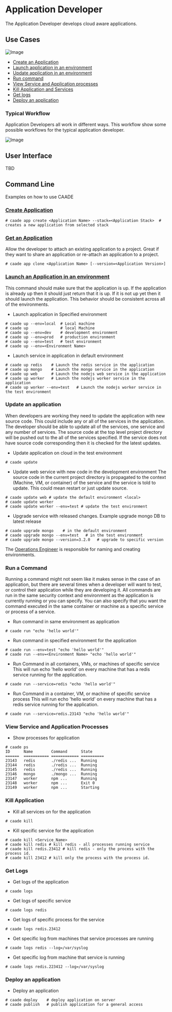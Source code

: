# Application Developer
The Application Developer develops cloud aware applications.

## Use Cases
![Image](UseCases.png)
* [Create an Application](#create-application)
* [Launch application in an environment](#launch-application)
* [Update application in an environment](#update-application)
* [Run command](#run-command)
* [View Service and Application processes](#view-service)
* [Kill Application and Services](#kill-application)
* [Get logs](#get-logs)
* [Deploy an application](#deploy-application)

### Typical Workflow

Application Developers all work in different ways. This workflow show some possible workflows
for the typical application developer.

![Image](PrimaryWorkflow.png)

## User Interface

TBD

## Command Line

Examples on how to use CAADE

### [Create Application](../../ApplicationManager/CreateApplication/README.md)

```
# caade app create <Application Name> --stack=<Application Stack>  # creates a new application from selected stack
```

### [Get an Application](../../ApplicationManager/GetApplication/README.md)
Allow the developer to attach an existing application to a project.
Great if they want to share an application or re-attach an application to a project.
```
# caade app clone <Application Name> [--version=<Application Version>]
```

### <a id="launch-application"></a>[Launch an Application in an environment](../../ApplicationManager/LaunchApplication/README.md)

This command should make sure that the application is up. If the application is already up
then it should just return that it is up. If it is not up yet then it should launch the application.
This behavior should be consistent across all of the environments.

* Launch application in Specified environment
```
# caade up --env=local  # Local machine
# caade up              # local Machine
# caade up --env=dev    # development environment
# caade up --env=prod   # production environment
# caade up --env=test   # test environment
# caade up --env=<Environment Name>
```
* Launch service in application in default <local> environment
```
# caade up redis    # Launch the redis service in the application
# caade up mongo    # Launch the mongo service in the application
# caade up web      # Launch the nodejs web service in the application
# caade up worker   # Launch the nodejs worker service in the application
# caade up worker --env=test   # Launch the nodejs worker service in the test environment
```

### <a id="update-application"></a>Update an application
When developers are working they need to update the application with new source code.
This could include any or all of the services in the application. The developer should be able
to update all of the services, one service and any number of services. The source code at the
top level project directory will be pushed out to the all of the services specified. If the service
does not have source code corresponding then it is checked for the latest updates.

* Update application on cloud in the test environment
```
# caade update
```
* Update web service with new code in the development environment
The source code in the current project directory is propagated to the context (Machine, VM, or container) of the
service and the service is told to update. This could mean restart or just update source.
```
# caade update web # update the default environment <local>
# caade update worker
# caade update worker --env=test # update the test environment
```
* Upgrade service with released changes. Example upgrade mongo DB to latest release
```
# caade upgrade mongo    # in the default environment
# caade upgrade mongo --env=test   # in the test environment
# caade upgrade mongo --version=3.2.0   # upgrade to specific version
```
The [Operations Engineer](../OperationsManager/README.md) is responsible for naming and creating environments.

### <a id="run-command"></a>Run a Command
Running a command might not seem like it makes sense in the case of an application, but there are several times when
a developer will want to test, or control their application while they are developing it. All commands are run in the
same security context and environment as the application is currently running or you can specify. You can also specify
that you want the command executed in the same container or machine as a specific service or process of a service.
* Run command in same environment as application
```
# caade run "echo 'hello world'"
```
* Run command in specified environment for the application
```
# caade run --env=test "echo 'hello world'"
# caade run --env=<Environment Name> "echo 'hello world'"
```
* Run Command in all containers, VMs, or machines of specific service
This will run echo 'hello world' on every machine that has a redis service running for the application.
```
# caade run --service=redis "echo 'hello world'"
```
* Run Command in a container, VM, or machine of specific service process
This will run echo 'hello world' on every machine that has a redis service running for the application.
```
# caade run --service=redis.23143 "echo 'hello world'"
```

### <a id="view-service"></a>View Service and Application Processes
* Show processes for application
```
# caade ps
ID      Name        Command      State
======  =========== ============ ==========
23143   redis       ./redis ...  Running
23144   redis       ./redis ...  Running
23145   redis       ./redis ...  Running
23146   mongo       ./mongo ...  Running
23147   worker      npm ...      Running
23148   worker      npm ...      Exit 0
23149   worker      npm ...      Starting
```

### <a id="kill-application"></a>Kill Application
* Kill all services on for the application
```
# caade kill
```
* Kill specific service for the application
```
# caade kill <Service_Name>
# caade kill redis # kill redis - all processes running service
# caade kill redis.23412 # kill redis - only the process with the process id.
# caade kill 23412 # kill only the process with the process id.
```
### <a id="get-logs"></a>Get Logs
* Get logs of the application
```
# caade logs
```
* Get logs of specific service
```
# caade logs redis
```
* Get logs of specific process for the service
```
# caade logs redis.23412
```
* Get specific log from machines that service processes are running
```
# caade logs redis --log=/var/syslog
```

* Get specific log from machine that service is running
```
# caade logs redis.223412 --log=/var/syslog
```

### <a id="deploy-application"></a>Deploy an application
* Deploy an application
```
# caade deploy    # deploy application on server
# caade publish   # publish application for a general access
```

